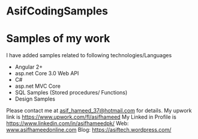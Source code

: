 # AsifCodingSamples

Samples of my work
====================
I have added samples related to following technologies/Languages
- Angular 2+
- asp.net Core 3.0 Web API
- C#
- asp.net MVC Core
- SQL Samples (Stored procedures/ Functions)
- Design Samples

Please contact me at asif_hameed_37@hotmail.com for details.
My upwork link is https://www.upwork.com/fl/asifhameed
My Linked in Profile is https://www.linkedin.com/in/asifhameedpk/
Web: www.asifhameedonline.com
Blog: https://asiftech.wordpress.com/



